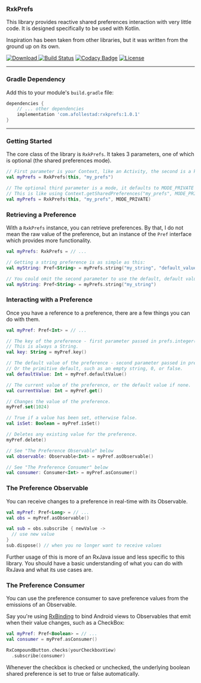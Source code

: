### RxkPrefs

This library provides reactive shared preferences interaction with very little code. It is 
designed specifically to be used with Kotlin.

Inspiration has been taken from other libraries, but it was written from the ground up on its own.

[ ![Download](https://api.bintray.com/packages/drummer-aidan/maven/rxkprefs/images/download.svg) ](https://bintray.com/drummer-aidan/maven/rxkprefs/_latestVersion)
[![Build Status](https://travis-ci.org/afollestad/rxkprefs.svg?branch=master)](https://travis-ci.org/afollestad/rxkprefs)
[![Codacy Badge](https://api.codacy.com/project/badge/Grade/4b70e396d3c549d28bbb6373885200a0)](https://www.codacy.com/app/drummeraidan_50/rxkprefs?utm_source=github.com&amp;utm_medium=referral&amp;utm_content=afollestad/rxkprefs&amp;utm_campaign=Badge_Grade)
[![License](https://img.shields.io/badge/license-Apache%202-4EB1BA.svg?style=flat)](https://www.apache.org/licenses/LICENSE-2.0.html)

---

### Gradle Dependency

Add this to your module's `build.gradle` file:

```gradle
dependencies {
    // ... other dependencies
    implementation 'com.afollestad:rxkprefs:1.0.1'
}
```

---

### Getting Started

The core class of the library is `RxkPrefs`. It takes 3 parameters, one of 
which is optional (the shared preferences mode).

```kotlin
// First parameter is your Context, like an Activity, the second is a key.
val myPrefs = RxkPrefs(this, "my_prefs")

// The optional third parameter is a mode, it defaults to MODE_PRIVATE above.
// This is like using Context.getSharedPreferences("my_prefs", MODE_PRIVATE)
val myPrefs = RxkPrefs(this, "my_prefs", MODE_PRIVATE)
```

### Retrieving a Preference

With a `RxkPrefs` instance, you can retrieve preferences. By that, I do not mean the raw 
value of the preference, but an instance of the `Pref` interface which provides more functionality.

```kotlin
val myPrefs: RxkPrefs = // ...

// Getting a string preference is as simple as this:
val myString: Pref<String> = myPrefs.string("my_string", "default_value")

// You could omit the second parameter to use the default, default value (empty string)
val myString: Pref<String> = myPrefs.string("my_string")
```

### Interacting with a Preference

Once you have a reference to a preference, there are a few things 
you can do with them.

```kotlin
val myPref: Pref<Int> = // ...

// The key of the preference - first parameter passed in prefs.integer(...) or any other pref getter
// This is always a String.
val key: String = myPref.key()

// The default value of the preference - second parameter passed in prefs.integer(...) or any other pref getter...
// Or the primitive default, such as an empty string, 0, or false.
val defaultValue: Int = myPref.defaultValue()

// The current value of the preference, or the default value if none.
val currentValue: Int = myPref.get()

// Changes the value of the preference.
myPref.set(1024)

// True if a value has been set, otherwise false.
val isSet: Boolean = myPref.isSet()

// Deletes any existing value for the preference.
myPref.delete()

// See "The Preference Observable" below 
val observable: Observable<Int> = myPref.asObservable()

// See "The Preference Consumer" below
val consumer: Consumer<Int> = myPref.asConsumer()
```

### The Preference Observable

You can receive changes to a preference in real-time with its
Observable.

```kotlin
val myPref: Pref<Long> = // ...
val obs = myPref.asObservable()

val sub = obs.subscribe { newValue ->
  // use new value
}
sub.dispose() // when you no longer want to receive values
```

Further usage of this is more of an RxJava issue and less specific to 
this library. You should have a basic understanding of what you can do 
with RxJava and what its use cases are.

### The Preference Consumer

You can use the preference consumer to save preference values 
from the emissions of an Observable.

Say you're using [RxBinding](https://github.com/JakeWharton/RxBinding) 
to bind Android views to Observables that emit when their value changes, 
such as a CheckBox:

```kotlin
val myPref: Pref<Boolean> = // ...
val consumer = myPref.asConsumer()

RxCompoundButton.checks(yourCheckboxView)
  .subscribe(consumer)
``` 

Whenever the checkbox is checked or unchecked, the underlying 
boolean shared preference is set to true or false automatically.
